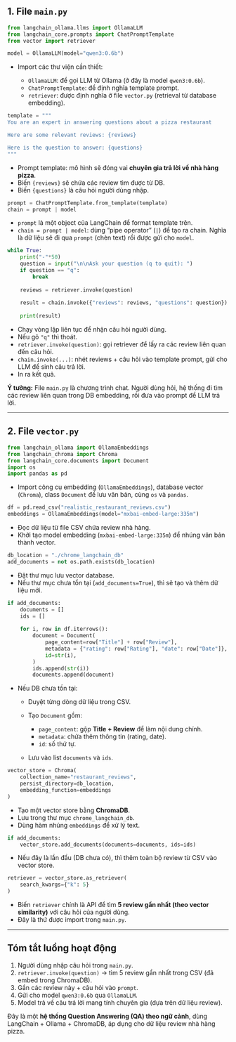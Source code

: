 ## **1. File `main.py`**

```python
from langchain_ollama.llms import OllamaLLM 
from langchain_core.prompts import ChatPromptTemplate 
from vector import retriever

model = OllamaLLM(model="qwen3:0.6b") 
```

* Import các thư viện cần thiết:

  * `OllamaLLM`: để gọi LLM từ Ollama (ở đây là model `qwen3:0.6b`).
  * `ChatPromptTemplate`: để định nghĩa template prompt.
  * `retriever`: được định nghĩa ở file `vector.py` (retrieval từ database embedding).

```python
template = """
You are an expert in answering questions about a pizza restaurant 

Here are some relevant reviews: {reviews} 

Here is the question to answer: {questions}
"""
```

* Prompt template: mô hình sẽ đóng vai **chuyên gia trả lời về nhà hàng pizza**.
* Biến `{reviews}` sẽ chứa các review tìm được từ DB.
* Biến `{questions}` là câu hỏi người dùng nhập.

```python
prompt = ChatPromptTemplate.from_template(template) 
chain = prompt | model 
```

* `prompt` là một object của LangChain để format template trên.
* `chain = prompt | model`: dùng “pipe operator” (`|`) để tạo ra chain. Nghĩa là dữ liệu sẽ đi qua `prompt` (chèn text) rồi được gửi cho `model`.

```python
while True:
    print("-"*50)
    question = input("\n\nAsk your question (q to quit): ")
    if question == "q": 
        break
    
    reviews = retriever.invoke(question)
    
    result = chain.invoke({"reviews": reviews, "questions": question})
    
    print(result)
```

* Chạy vòng lặp liên tục để nhận câu hỏi người dùng.
* Nếu gõ `"q"` thì thoát.
* `retriever.invoke(question)`: gọi retriever để lấy ra các review liên quan đến câu hỏi.
* `chain.invoke(...)`: nhét reviews + câu hỏi vào template prompt, gửi cho LLM để sinh câu trả lời.
* In ra kết quả.

**Ý tưởng:**
File `main.py` là chương trình chat. Người dùng hỏi, hệ thống đi tìm các review liên quan trong DB embedding, rồi đưa vào prompt để LLM trả lời.

---

## **2. File `vector.py`**

```python
from langchain_ollama import OllamaEmbeddings 
from langchain_chroma import Chroma 
from langchain_core.documents import Document 
import os 
import pandas as pd 
```

* Import công cụ embedding (`OllamaEmbeddings`), database vector (`Chroma`), class `Document` để lưu văn bản, cùng `os` và `pandas`.

```python
df = pd.read_csv("realistic_restaurant_reviews.csv")
embeddings = OllamaEmbeddings(model="mxbai-embed-large:335m")
```

* Đọc dữ liệu từ file CSV chứa review nhà hàng.
* Khởi tạo model embedding (`mxbai-embed-large:335m`) để nhúng văn bản thành vector.

```python
db_location = "./chrome_langchain_db" 
add_documents = not os.path.exists(db_location) 
```

* Đặt thư mục lưu vector database.
* Nếu thư mục chưa tồn tại (`add_documents=True`), thì sẽ tạo và thêm dữ liệu mới.

```python
if add_documents: 
    documents = []
    ids = []  
    
    for i, row in df.iterrows(): 
        document = Document(
            page_content=row["Title"] + row["Review"], 
            metadata = {"rating": row["Rating"], "date": row["Date"]}, 
            id=str(i), 
        )
        ids.append(str(i)) 
        documents.append(document)
```

* Nếu DB chưa tồn tại:

  * Duyệt từng dòng dữ liệu trong CSV.
  * Tạo `Document` gồm:

    * `page_content`: gộp **Title + Review** để làm nội dung chính.
    * `metadata`: chứa thêm thông tin (rating, date).
    * `id`: số thứ tự.
  * Lưu vào list `documents` và `ids`.

```python
vector_store = Chroma(
    collection_name="restaurant_reviews", 
    persist_directory=db_location, 
    embedding_function=embeddings
)
```

* Tạo một vector store bằng **ChromaDB**.
* Lưu trong thư mục `chrome_langchain_db`.
* Dùng hàm nhúng `embeddings` để xử lý text.

```python
if add_documents: 
    vector_store.add_documents(documents=documents, ids=ids) 
```

* Nếu đây là lần đầu (DB chưa có), thì thêm toàn bộ review từ CSV vào vector store.

```python
retriever = vector_store.as_retriever(
    search_kwargs={"k": 5}
)
```

* Biến `retriever` chính là API để tìm **5 review gần nhất (theo vector similarity)** với câu hỏi của người dùng.
* Đây là thứ được import trong `main.py`.

---

## **Tóm tắt luồng hoạt động**

1. Người dùng nhập câu hỏi trong `main.py`.
2. `retriever.invoke(question)` → tìm 5 review gần nhất trong CSV (đã embed trong ChromaDB).
3. Gắn các review này + câu hỏi vào `prompt`.
4. Gửi cho model `qwen3:0.6b` qua `OllamaLLM`.
5. Model trả về câu trả lời mang tính chuyên gia (dựa trên dữ liệu review).

Đây là một **hệ thống Question Answering (QA) theo ngữ cảnh**, dùng LangChain + Ollama + ChromaDB, áp dụng cho dữ liệu review nhà hàng pizza.
